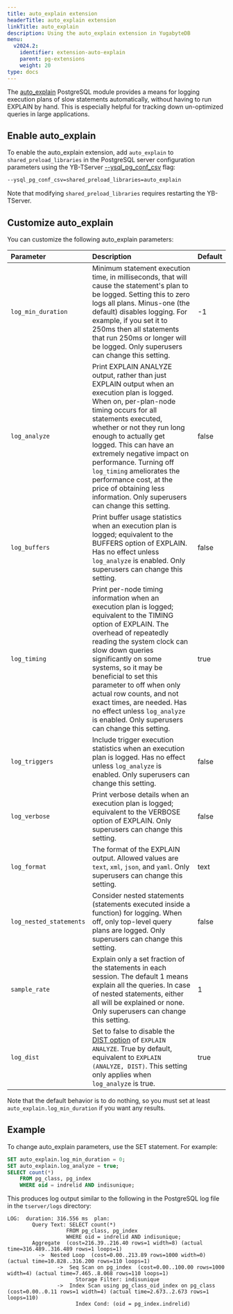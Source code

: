 ```yaml
---
title: auto_explain extension
headerTitle: auto_explain extension
linkTitle: auto_explain
description: Using the auto_explain extension in YugabyteDB
menu:
  v2024.2:
    identifier: extension-auto-explain
    parent: pg-extensions
    weight: 20
type: docs
---
```


The [auto_explain](https://www.postgresql.org/docs/11/auto-explain.html) PostgreSQL module provides a means for logging execution plans of slow statements automatically, without having to run EXPLAIN by hand. This is especially helpful for tracking down un-optimized queries in large applications.

## Enable auto_explain

To enable the auto_explain extension, add `auto_explain` to `shared_preload_libraries` in the PostgreSQL server configuration parameters using the YB-TServer [--ysql_pg_conf_csv](../../../../reference/configuration/yb-tserver/#ysql-pg-conf-csv) flag:

```sh
--ysql_pg_conf_csv=shared_preload_libraries=auto_explain
```

Note that modifying `shared_preload_libraries` requires restarting the YB-TServer.

## Customize auto_explain

You can customize the following auto_explain parameters:

| Parameter | Description | Default |
| :--- | :--- | :--- |
| `log_min_duration` | Minimum statement execution time, in milliseconds, that will cause the statement's plan to be logged. Setting this to zero logs all plans. Minus-one (the default) disables logging. For example, if you set it to 250ms then all statements that run 250ms or longer will be logged. Only superusers can change this setting. | -1 |
| `log_analyze` | Print EXPLAIN ANALYZE output, rather than just EXPLAIN output when an execution plan is logged. When on, per-plan-node timing occurs for all statements executed, whether or not they run long enough to actually get logged. This can have an extremely negative impact on performance. Turning off `log_timing` ameliorates the performance cost, at the price of obtaining less information. Only superusers can change this setting. | false |
| `log_buffers` | Print buffer usage statistics when an execution plan is logged; equivalent to the BUFFERS option of EXPLAIN. Has no effect unless `log_analyze` is enabled. Only superusers can change this setting. | false |
| `log_timing` | Print per-node timing information when an execution plan is logged; equivalent to the TIMING option of EXPLAIN. The overhead of repeatedly reading the system clock can slow down queries significantly on some systems, so it may be beneficial to set this parameter to off when only actual row counts, and not exact times, are needed. Has no effect unless `log_analyze` is enabled. Only superusers can change this setting. | true |
| `log_triggers` | Include trigger execution statistics when an execution plan is logged. Has no effect unless `log_analyze` is enabled. Only superusers can change this setting. | false |
| `log_verbose` | Print verbose details when an execution plan is logged; equivalent to the VERBOSE option of EXPLAIN. Only superusers can change this setting. | false |
| `log_format` | The format of the EXPLAIN output. Allowed values are `text`, `xml`, `json`, and `yaml`. Only superusers can change this setting. | text |
| `log_nested_statements` | Consider nested statements (statements executed inside a function) for logging. When off, only top-level query plans are logged. Only superusers can change this setting. | false |
| `sample_rate` | Explain only a set fraction of the statements in each session. The default 1 means explain all the queries. In case of nested statements, either all will be explained or none. Only superusers can change this setting. | 1 |
| `log_dist` | Set to false to disable the [DIST option](../../../../api/ysql/the-sql-language/statements/perf_explain/#dist) of `EXPLAIN ANALYZE`. True by default, equivalent to `EXPLAIN (ANALYZE, DIST)`. This setting only applies when `log_analyze` is true. | true |

Note that the default behavior is to do nothing, so you must set at least `auto_explain.log_min_duration` if you want any results.

## Example

To change auto_explain parameters, use the SET statement. For example:

```sql
SET auto_explain.log_min_duration = 0;
SET auto_explain.log_analyze = true;
SELECT count(*)
    FROM pg_class, pg_index
    WHERE oid = indrelid AND indisunique;
```

This produces log output similar to the following in the PostgreSQL log file in the `tserver/logs` directory:

```output
LOG:  duration: 316.556 ms  plan:
        Query Text: SELECT count(*)
                   FROM pg_class, pg_index
                   WHERE oid = indrelid AND indisunique;
        Aggregate  (cost=216.39..216.40 rows=1 width=8) (actual time=316.489..316.489 rows=1 loops=1)
          ->  Nested Loop  (cost=0.00..213.89 rows=1000 width=0) (actual time=10.828..316.200 rows=110 loops=1)
                ->  Seq Scan on pg_index  (cost=0.00..100.00 rows=1000 width=4) (actual time=7.465..8.068 rows=110 loops=1)
                      Storage Filter: indisunique
                ->  Index Scan using pg_class_oid_index on pg_class  (cost=0.00..0.11 rows=1 width=4) (actual time=2.673..2.673 rows=1 loops=110)
                      Index Cond: (oid = pg_index.indrelid)
```

